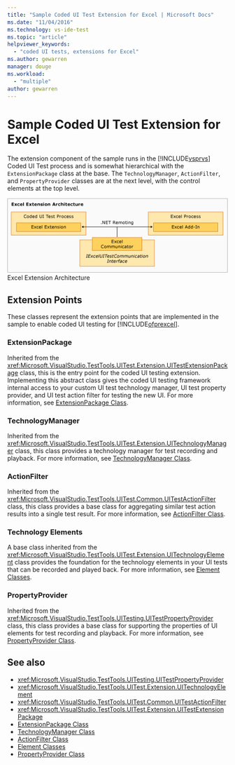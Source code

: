 ```yaml
---
title: "Sample Coded UI Test Extension for Excel | Microsoft Docs"
ms.date: "11/04/2016"
ms.technology: vs-ide-test
ms.topic: "article"
helpviewer_keywords: 
  - "coded UI tests, extensions for Excel"
ms.author: gewarren
manager: douge
ms.workload: 
  - "multiple"
author: gewarren
---
```

# Sample Coded UI Test Extension for Excel
The extension component of the sample runs in the [!INCLUDE[vsprvs](../code-quality/includes/vsprvs_md.md)] Coded UI Test process and is somewhat hierarchical with the `ExtensionPackage` class at the base. The `TechnologyManager`, `ActionFilter`, and `PropertyProvider` classes are at the next level, with the control elements at the top level.

 ![Excel Test Extension Architecture](../test/media/excel_extarch.png "Excel_ExtArch")
Excel Extension Architecture

## Extension Points
 These classes represent the extension points that are implemented in the sample to enable coded UI testing for [!INCLUDE[ofprexcel](../test/includes/ofprexcel_md.md)].

### ExtensionPackage
 Inherited from the <xref:Microsoft.VisualStudio.TestTools.UITest.Extension.UITestExtensionPackage> class, this is the entry point for the coded UI testing extension. Implementing this abstract class gives the coded UI testing framework internal access to your custom UI test technology manager, UI test property provider, and UI test action filter for testing the new UI. For more information, see [ExtensionPackage Class](../test/sample-excel-extension-extensionpackage-class.md).

### TechnologyManager
 Inherited from the <xref:Microsoft.VisualStudio.TestTools.UITest.Extension.UITechnologyManager> class, this class provides a technology manager for test recording and playback. For more information, see [TechnologyManager Class](../test/sample-excel-extension-technologymanager-class.md).

### ActionFilter
 Inherited from the <xref:Microsoft.VisualStudio.TestTools.UITest.Common.UITestActionFilter> class, this class provides a base class for aggregating similar test action results into a single test result. For more information, see [ActionFilter Class](../test/sample-excel-extension-actionfilter-class.md).

### Technology Elements
 A base class inherited from the <xref:Microsoft.VisualStudio.TestTools.UITest.Extension.UITechnologyElement> class provides the foundation for the technology elements in your UI tests that can be recorded and played back. For more information, see [Element Classes](../test/sample-excel-extension-element-classes.md).

### PropertyProvider
 Inherited from the <xref:Microsoft.VisualStudio.TestTools.UITesting.UITestPropertyProvider> class, this class provides a base class for supporting the properties of UI elements for test recording and playback. For more information, see [PropertyProvider Class](../test/sample-excel-extension-propertyprovider-class.md).

## See also

- <xref:Microsoft.VisualStudio.TestTools.UITesting.UITestPropertyProvider>
- <xref:Microsoft.VisualStudio.TestTools.UITest.Extension.UITechnologyElement>
- <xref:Microsoft.VisualStudio.TestTools.UITest.Common.UITestActionFilter>
- <xref:Microsoft.VisualStudio.TestTools.UITest.Extension.UITestExtensionPackage>
- [ExtensionPackage Class](../test/sample-excel-extension-extensionpackage-class.md)
- [TechnologyManager Class](../test/sample-excel-extension-technologymanager-class.md)
- [ActionFilter Class](../test/sample-excel-extension-actionfilter-class.md)
- [Element Classes](../test/sample-excel-extension-element-classes.md)
- [PropertyProvider Class](../test/sample-excel-extension-propertyprovider-class.md)
